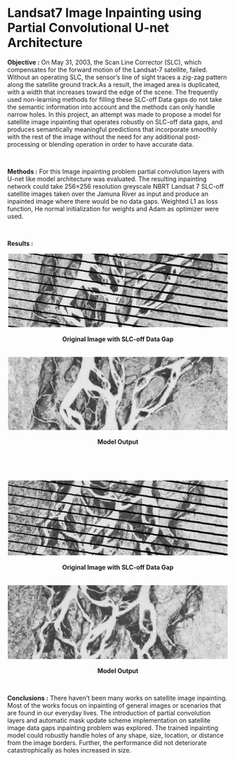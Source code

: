 # Landsat7 Image Inpainting using Partial Convolutional U-net Architecture

**Objective :** On May 31, 2003, the Scan Line Corrector (SLC), which compensates for the forward motion of the Landsat-7 satellite, failed. Without an operating SLC, the sensor’s line of sight traces a zig-zag pattern along the satellite ground track.As a result, the imaged area is duplicated, with a width that increases toward the edge of the scene. The frequently used non-learning methods for filling these SLC-off Data gaps do not take the semantic information into account and the methods can only handle narrow holes. In this project, an attempt was made to propose a model for satellite image inpainting that operates robustly on SLC-off data gaps, and produces semantically meaningful predictions that incorporate smoothly with the rest of the image without the need for any additional post-processing or blending operation in order to have accurate data.

<br/>

**Methods :** For this Image inpainting problem partial convolution layers with U-net like model architecture was evaluated. The resulting inpainting network could take 256×256 resolution greyscale NBRT Landsat 7 SLC-off satellite images taken over the Jamuna River as input and produce an inpainted image where there would be no data gaps. Weighted L1 as loss function, He normal initialization for weights and Adam as optimizer were used. 

<br/>

**Results :**  

![alt text](https://github.com/antorhasan/landsat7_image_inpainting/blob/master/pngs/original1.png)

<p align="center">
  <b>Original Image with SLC-off Data Gap</b><br>
  <br>
</p>

![alt text](https://github.com/antorhasan/landsat7_image_inpainting/blob/master/pngs/fixed1.png)

<p align="center">
  <b>Model Output</b><br>
</p>

<br>
<br>
<br>

![alt text](https://github.com/antorhasan/landsat7_image_inpainting/blob/master/pngs/original2.png)

<p align="center">
  <b>Original Image with SLC-off Data Gap</b><br>
  <br/>
</p>

![alt text](https://github.com/antorhasan/landsat7_image_inpainting/blob/master/pngs/fixed2.png)

<p align="center">
  <b>Model Output</b><br>
</p>

<br/>

**Conclusions :**
There haven’t been many works on satellite image inpainting. Most of the works focus on inpainting of general images or scenarios that are found in our everyday lives. The introduction of partial convolution layers and automatic mask update scheme implementation on satellite image data gaps inpainting problem was explored. The trained inpainting model could robustly handle holes of any shape, size, location, or distance from the image borders. Further, the performance did not deteriorate catastrophically as holes increased in size. 




